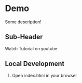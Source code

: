# Demo
Some description!


## Sub-Header
Watch Tutorial on youtube

## Local Development

1. Open index.html in your browser